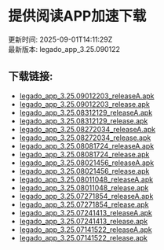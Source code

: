 # 提供阅读APP加速下载
更新时间: 2025-09-01T14:11:29Z  
最新版本: legado_app_3.25.090122
## 下载链接:
- [legado_app_3.25.09012203_releaseA.apk](https://yd.loyc.xyz/apks/legado_app_3.25.09012203_releaseA.apk)
- [legado_app_3.25.09012203_release.apk](https://yd.loyc.xyz/apks/legado_app_3.25.09012203_release.apk)
- [legado_app_3.25.08312129_releaseA.apk](https://yd.loyc.xyz/apks/legado_app_3.25.08312129_releaseA.apk)
- [legado_app_3.25.08312129_release.apk](https://yd.loyc.xyz/apks/legado_app_3.25.08312129_release.apk)
- [legado_app_3.25.08272034_releaseA.apk](https://yd.loyc.xyz/apks/legado_app_3.25.08272034_releaseA.apk)
- [legado_app_3.25.08272034_release.apk](https://yd.loyc.xyz/apks/legado_app_3.25.08272034_release.apk)
- [legado_app_3.25.08081724_releaseA.apk](https://yd.loyc.xyz/apks/legado_app_3.25.08081724_releaseA.apk)
- [legado_app_3.25.08081724_release.apk](https://yd.loyc.xyz/apks/legado_app_3.25.08081724_release.apk)
- [legado_app_3.25.08021456_releaseA.apk](https://yd.loyc.xyz/apks/legado_app_3.25.08021456_releaseA.apk)
- [legado_app_3.25.08021456_release.apk](https://yd.loyc.xyz/apks/legado_app_3.25.08021456_release.apk)
- [legado_app_3.25.08011048_releaseA.apk](https://yd.loyc.xyz/apks/legado_app_3.25.08011048_releaseA.apk)
- [legado_app_3.25.08011048_release.apk](https://yd.loyc.xyz/apks/legado_app_3.25.08011048_release.apk)
- [legado_app_3.25.07271854_releaseA.apk](https://yd.loyc.xyz/apks/legado_app_3.25.07271854_releaseA.apk)
- [legado_app_3.25.07271854_release.apk](https://yd.loyc.xyz/apks/legado_app_3.25.07271854_release.apk)
- [legado_app_3.25.07241413_releaseA.apk](https://yd.loyc.xyz/apks/legado_app_3.25.07241413_releaseA.apk)
- [legado_app_3.25.07241413_release.apk](https://yd.loyc.xyz/apks/legado_app_3.25.07241413_release.apk)
- [legado_app_3.25.07141522_releaseA.apk](https://yd.loyc.xyz/apks/legado_app_3.25.07141522_releaseA.apk)
- [legado_app_3.25.07141522_release.apk](https://yd.loyc.xyz/apks/legado_app_3.25.07141522_release.apk)
